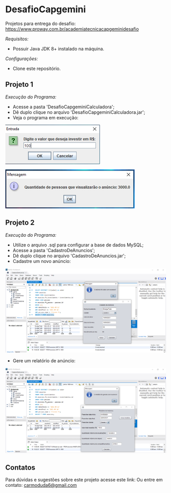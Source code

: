 # DesafioCapgemini

Projetos para entrega do desafio:
https://www.proway.com.br/academiatecnicacapgeminidesafio

_Requisitos:_ 
* Possuir Java JDK 8+ instalado na máquina.

_Configurações:_
* Clone este repositório.

## Projeto 1
_Execução do Programa:_
* Acesse a pasta 'DesafioCapgeminiCalculadora';
* Dê duplo clique no arquivo 'DesafioCapgeminiCalculadora.jar';
* Veja o programa em execução: 

![image](https://github.com/dudaamaral/DesafioCapgemini/blob/main/Images/EntradaProjeto1.PNG)

![image](https://github.com/dudaamaral/DesafioCapgemini/blob/main/Images/SaidaProjeto1.PNG)

## Projeto 2
_Execução do Programa:_
* Utilize o arquivo .sql para configurar a base de dados MySQL;
* Acesse a pasta 'CadastroDeAnuncios';
* Dê duplo clique no arquivo 'CadastroDeAnuncios.jar';
* Cadastre um novo anúncio: 

![image](https://github.com/dudaamaral/DesafioCapgemini/blob/main/Images/SaidaProjeto2.PNG)

* Gere um relatório de anúncio: 

![image](https://github.com/dudaamaral/DesafioCapgemini/blob/main/Images/EntradaProjeto2.PNG)

## Contatos
Para dúvidas e sugestões sobre este projeto acesse este link: 
Ou entre em contato: carmoduda6@gmail.com
